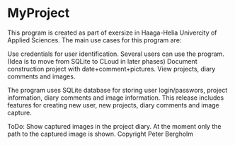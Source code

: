 # MyProject
This program is created as part of exersize in Haaga-Helia Univercity of Applied Sciences. The main use cases for this program are:

Use credentials for user identification. Several users can use the program. (Idea is to move from SQLite to CLoud in later phases)
Document construction project with date+comment+pictures.
View projects, diary comments and images.

The program uses SQLite database for storing user login/passwors, project information, diary comments and image information. 
This release includes features for creating new user, new projects, diary comments and image capture.

ToDo:
Show captured images in the project diary. At the moment only the path to the captured image is shown.
Copyright Peter Bergholm
